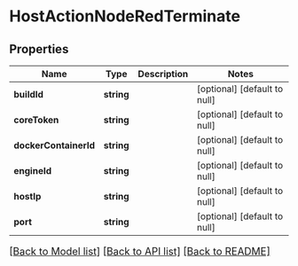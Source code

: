 # HostActionNodeRedTerminate

## Properties
Name | Type | Description | Notes
------------ | ------------- | ------------- | -------------
**buildId** | **string** |  | [optional] [default to null]
**coreToken** | **string** |  | [optional] [default to null]
**dockerContainerId** | **string** |  | [optional] [default to null]
**engineId** | **string** |  | [optional] [default to null]
**hostIp** | **string** |  | [optional] [default to null]
**port** | **string** |  | [optional] [default to null]

[[Back to Model list]](../README.md#documentation-for-models) [[Back to API list]](../README.md#documentation-for-api-endpoints) [[Back to README]](../README.md)

<style>
     p, ul, ol, li { font-size: 18px !important;}
</style>


